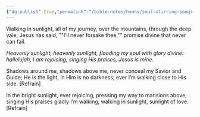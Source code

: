 ```yaml
---
{"dg-publish":true,"permalink":"/bible-notes/hymns/soul-stirring-songs-and-hymns/heavenly-sunlight/","title":"Heavenly Sunlight"}
---
```



Walking in sunlight, all of my journey,
over the mountains, through the deep vale;
Jesus has said, ""I’ll never forsake thee,""
promise divine that never can fail.

*Heavenly sunlight, heavenly sunlight,
flooding my soul with glory divine:
hallelujah, I am rejoicing,
singing His praises, Jesus is mine.*

Shadows around me, shadows above me,
never conceal my Savior and Guide;
He is the light, in Him is no darkness;
ever I’m walking close to His side. [Refrain]

In the bright sunlight, ever rejoicing,
pressing my way to mansions above;
singing His praises gladly I’m walking,
walking in sunlight, sunlight of love. [Refrain]
